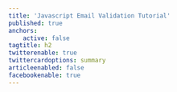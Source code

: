 ```yaml
---
title: 'Javascript Email Validation Tutorial'
published: true
anchors:
    active: false
tagtitle: h2
twitterenable: true
twittercardoptions: summary
articleenabled: false
facebookenable: true
---
```



